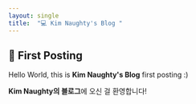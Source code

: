 ```yaml
---
layout: single
title:  "💻 Kim Naughty's Blog "
---
```


## 🌱 First Posting

Hello World, this is **Kim Naughty's Blog** first posting :)

**Kim Naughty의 블로그**에 오신 걸 환영합니다!
